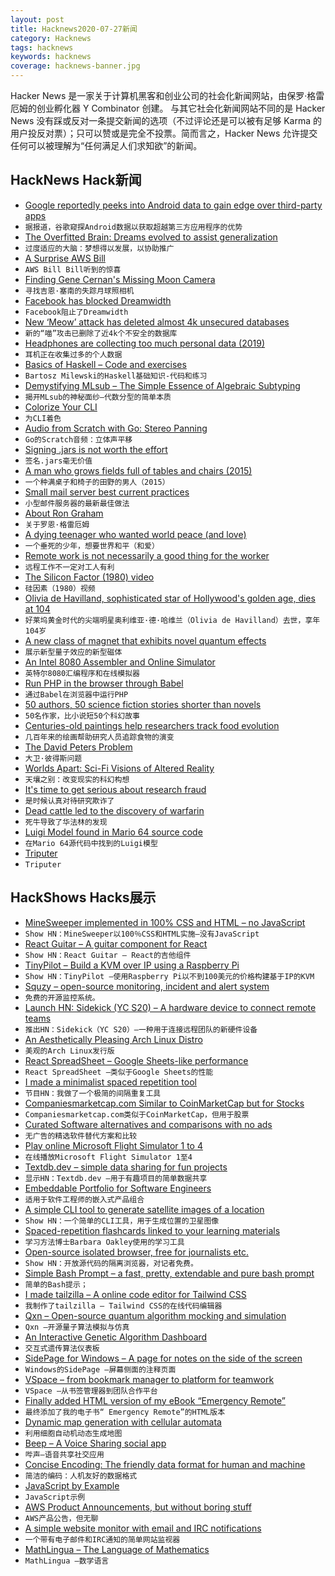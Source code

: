 ```yaml
---
layout: post
title: Hacknews2020-07-27新闻
category: Hacknews
tags: hacknews
keywords: hacknews
coverage: hacknews-banner.jpg
---
```


Hacker News 是一家关于计算机黑客和创业公司的社会化新闻网站，由保罗·格雷厄姆的创业孵化器 Y Combinator 创建。
与其它社会化新闻网站不同的是 Hacker News 没有踩或反对一条提交新闻的选项（不过评论还是可以被有足够 Karma 的用户投反对票）；只可以赞或是完全不投票。简而言之，Hacker News 允许提交任何可以被理解为“任何满足人们求知欲”的新闻。

## HackNews Hack新闻


- [Google reportedly peeks into Android data to gain edge over third-party apps](https://arstechnica.com/tech-policy/2020/07/android-user-data-gives-google-edge-over-third-party-apps-report-says/)
- `据报道，谷歌窥探Android数据以获取超越第三方应用程序的优势`
- [The Overfitted Brain: Dreams evolved to assist generalization](https://arxiv.org/abs/2007.09560)
- `过度适应的大脑：梦想得以发展，以协助推广`
- [A Surprise AWS Bill](https://chrisshort.net/the-aws-bill-heard-around-the-world/)
- `AWS Bill Bill听到的惊喜`
- [Finding Gene Cernan's Missing Moon Camera](https://www.spacecamera.co/articles/2020/3/3/gene-cernans-missing-lunar-surface-camera)
- `寻找吉恩·塞南的失踪月球照相机`
- [Facebook has blocked Dreamwidth](https://andrewducker.dreamwidth.org/3861716.html)
- `Facebook阻止了Dreamwidth`
- [New ‘Meow’ attack has deleted almost 4k unsecured databases](https://www.bleepingcomputer.com/news/security/new-meow-attack-has-deleted-almost-4-000-unsecured-databases/)
- `新的“喵”攻击已删除了近4k个不安全的数据库`
- [Headphones are collecting too much personal data (2019)](https://www.soundguys.com/headphones-are-collecting-too-much-personal-data-21524/)
- `耳机正在收集过多的个人数据`
- [Basics of Haskell – Code and exercises](https://github.com/raviksharma/bartosz-basics-of-haskell)
- `Bartosz Milewski的Haskell基础知识-代码和练习`
- [Demystifying MLsub – The Simple Essence of Algebraic Subtyping](https://lptk.github.io/programming/2020/03/26/demystifying-mlsub.html)
- `揭开MLsub的神秘面纱–代数分型的简单本质`
- [Colorize Your CLI](https://danyspin97.org/blog/colorize-your-cli/)
- `为CLI着色`
- [Audio from Scratch with Go: Stereo Panning](https://dylanmeeus.github.io/posts/audio-from-scratch-pt4/)
- `Go的Scratch音频：立体声平移`
- [Signing .jars is not worth the effort](https://quanttype.net/posts/2020-07-26-signing-jars-is-worthless.html)
- `签名.jars毫无价值`
- [A man who grows fields full of tables and chairs (2015)](https://www.bbc.com/news/business-32977012)
- `一个种满桌子和椅子的田野的男人（2015）`
- [Small mail server best current practices](https://bridge.grumpy-troll.org/2020/07/small-mailserver-bcp/)
- `小型邮件服务器的最新最佳做法`
- [About Ron Graham](http://www.math.ucsd.edu/~fan/ron/)
- `关于罗恩·格雷厄姆`
- [A dying teenager who wanted world peace (and love)](https://www.bbc.com/news/stories-52763560)
- `一个垂死的少年，想要世界和平（和爱）`
- [Remote work is not necessarily a good thing for the worker](https://www.seanblanda.com/our-remote-work-future-is-going-to-suck/)
- `远程工作不一定对工人有利`
- [The Silicon Factor (1980) video](https://clp.bbcrewind.co.uk/cd93f5ddfdc398b0c62e9e2456e0124a)
- `硅因素（1980）视频`
- [Olivia de Havilland, sophisticated star of Hollywood's golden age, dies at 104](https://www.hollywoodreporter.com/news/olivia-de-havilland-dead-gone-wind-adventures-robin-hood-star-was-104-720040)
- `好莱坞黄金时代的尖端明星奥利维亚·德·哈维兰（Olivia de Havilland）去世，享年104岁`
- [A new class of magnet that exhibits novel quantum effects](https://phys.org/news/2020-07-scientists-topological-magnet-exotic-quantum.html)
- `展示新型量子效应的新型磁体`
- [An Intel 8080 Assembler and Online Simulator](https://eli.thegreenplace.net/2020/an-intel-8080-assembler-and-online-simulator/)
- `英特尔8080汇编程序和在线模拟器`
- [Run PHP in the browser through Babel](https://gitlab.com/kornelski/babel-preset-php)
- `通过Babel在浏览器中运行PHP`
- [50 authors, 50 science fiction stories shorter than novels](https://bitmason.blogspot.com/2020/07/50-favorite-short-science-fiction.html)
- `50名作家，比小说短50个科幻故事`
- [Centuries-old paintings help researchers track food evolution](https://www.smithsonianmag.com/smart-news/how-paintings-can-teach-us-about-evolution-food-180975381/)
- `几百年来的绘画帮助研究人员追踪食物的演变`
- [The David Peters Problem](http://tetzoo.com/blog/2020/7/23/the-david-peters-problem)
- `大卫·彼得斯问题`
- [Worlds Apart: Sci-Fi Visions of Altered Reality](https://www.nybooks.com/daily/2019/07/25/worlds-apart-sci-fi-visions-of-altered-reality/)
- `天壤之别：改变现实的科幻构想`
- [It's time to get serious about research fraud](https://undark.org/2020/07/23/cracking-down-on-research-fraud)
- `是时候认真对待研究欺诈了`
- [Dead cattle led to the discovery of warfarin](http://www.pmlive.com/pharma_news/how_dead_cattle_led_to_the_discovery_of_warfarin_485464)
- `死牛导致了华法林的发现`
- [Luigi Model found in Mario 64 source code](https://twitter.com/bigcti/status/1287127746120998912)
- `在Mario 64源代码中找到的Luigi模型`
- [Triputer](http://cpu-ns32k.net/TRIPUTER.html)
- `Triputer`


## HackShows Hacks展示

- [ MineSweeper implemented in 100% CSS and HTML – no JavaScript](https://github.com/propjockey/css-sweeper#readme)
- `Show HN：MineSweeper以100％CSS和HTML实施–没有JavaScript`
- [ React Guitar – A guitar component for React](https://react-guitar.com)
- `Show HN：React Guitar – React的吉他组件`
- [ TinyPilot – Build a KVM over IP using a Raspberry Pi](https://mtlynch.io/tinypilot/)
- `Show HN：TinyPilot –使用Raspberry Pi以不到100美元的价格构建基于IP的KVM`
- [ Squzy – open-source monitoring, incident and alert system](https://github.com/squzy/squzy)
- `免费的开源监控系统。 `
- [Launch HN: Sidekick (YC S20) – A hardware device to connect remote teams](item?id=23928666)
- `推出HN：Sidekick（YC S20）–一种用于连接远程团队的新硬件设备`
- [ An Aesthetically Pleasing Arch Linux Distro](https://archcraft-os.github.io/)
- `美观的Arch Linux发行版`
- [ React SpreadSheet – Google Sheets-like performance](http://rowsncolumns.app)
- `React SpreadSheet –类似于Google Sheets的性能`
- [ I made a minimalist spaced repetition tool](https://memordo.com)
- `节目HN：我做了一个极简的间隔重复工具`
- [ Companiesmarketcap.com Similar to CoinMarketCap but for Stocks](https://companiesmarketcap.com/)
- `Companiesmarketcap.com类似于CoinMarketCap，但用于股票`
- [ Curated Software alternatives and comparisons with no ads](https://hackerspad.net/)
- `无广告的精选软件替代方案和比较`
- [ Play online Microsoft Flight Simulator 1 to 4](https://github.com/s-macke/FSHistory)
- `在线播放Microsoft Flight Simulator 1至4`
- [ Textdb.dev – simple data sharing for fun projects](https://textdb.dev)
- `显示HN：Textdb.dev –用于有趣项目的简单数据共享`
- [ Embeddable Portfolio for Software Engineers](https://hyperlog.io)
- `适用于软件工程师的嵌入式产品组合`
- [ A simple CLI tool to generate satellite images of a location](https://github.com/plant99/felicette)
- `Show HN：一个简单的CLI工具，用于生成位置的卫星图像`
- [ Spaced-repetition flashcards linked to your learning materials](https://www.iDoRecall.com/)
- `学习方法博士Barbara Oakley使用的学习工具`
- [ Open-source isolated browser, free for journalists etc.](https://github.com/dosyago/BrowserGap)
- `Show HN：开放源代码的隔离浏览器，对记者免费。`
- [ Simple Bash Prompt – a fast, pretty, extendable and pure bash prompt](https://github.com/brujoand/sbp)
- `简单的Bash提示；`
- [ I made tailzilla – A online code editor for Tailwind CSS](https://tailzilla.app/)
- `我制作了tailzilla – Tailwind CSS的在线代码编辑器`
- [ Qxn – Open-source quantum algorithm mocking and simulation](https://github.com/armytricks/qxn)
- `Qxn –开源量子算法模拟与仿真`
- [ An Interactive Genetic Algorithm Dashboard](https://genetic-algorithm.pyviz.demo.anaconda.com/GA)
- `交互式遗传算法仪表板`
- [ SidePage for Windows – A page for notes on the side of the screen](https://www.alexdragusin.com/sidepage/)
- `Windows的SidePage –屏幕侧面的注释页面`
- [ VSpace – from bookmark manager to platform for teamwork](https://vvv.space)
- `VSpace –从书签管理器到团队合作平台`
- [ Finally added HTML version of my eBook “Emergency Remote”](https://www.emergencyremote.com/emergencyremote)
- `最终添加了我的电子书“ Emergency Remote”的HTML版本`
- [ Dynamic map generation with cellular automata](https://loicbourgois.com/dynamap/index.html)
- `利用细胞自动机动态生成地图`
- [ Beep – A Voice Sharing social app](https://play.google.com/store/apps/details?id=com.beep.voice.app)
- `哔声–语音共享社交应用`
- [ Concise Encoding: The friendly data format for human and machine](https://concise-encoding.org/)
- `简洁的编码：人机友好的数据格式`
- [ JavaScript by Example](https://paradite.github.io/jsbyexample/)
- `JavaScript示例`
- [ AWS Product Announcements, but without boring stuff](https://awsnews.info/)
- `AWS产品公告，但无聊`
- [ A simple website monitor with email and IRC notifications](https://olifant.io)
- `一个带有电子邮件和IRC通知的简单网站监视器`
- [ MathLingua – The Language of Mathematics](http://www.mathlingua.org/)
- `MathLingua –数学语言`

